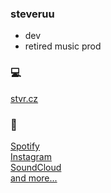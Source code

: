 ### steveruu
* dev  
* retired music prod  

### 💻 
[stvr.cz](https://stvr.cz)  

### 🎵
[Spotify](https://open.spotify.com/artist/4NOFcRCgjvnRy8nKVGUM0L)  
[Instagram](https://instagram.com/steveruu)  
[SoundCloud](https://soundcloud.com/steveruu)  
[and more...](https://linktr.ee/steveruu)
